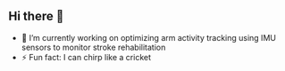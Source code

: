 ## Hi there 👋

- 🔭 I’m currently working on optimizing arm activity tracking using IMU sensors to monitor stroke rehabilitation
- ⚡ Fun fact: I can chirp like a cricket
<!--
**gloorli/gloorli** is a ✨ _special_ ✨ repository because its `README.md` (this file) appears on your GitHub profile.

Here are some ideas to get you started:

- 🌱 I’m currently learning ...
- 👯 I’m looking to collaborate on ...
- 🤔 I’m looking for help with ...
- 💬 Ask me about ...
- 📫 How to reach me: ...
- 😄 Pronouns: ...
-->
